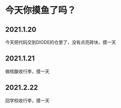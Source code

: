 # 今天你摸鱼了吗？

## 2021.1.20
今天把代码交到DIODE的仓里了，没有点亮砖块，摸一天
## 2021.1.21
做核酸收行李，摸一天
## 2021.2.22
回学校收行李，摸一天

